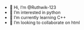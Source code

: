- 👋 Hi, I’m @Ruthwik-123
- 👀 I’m interested in python
- 🌱 I’m currently learning C++
- 💞️ I’m looking to collaborate on html
